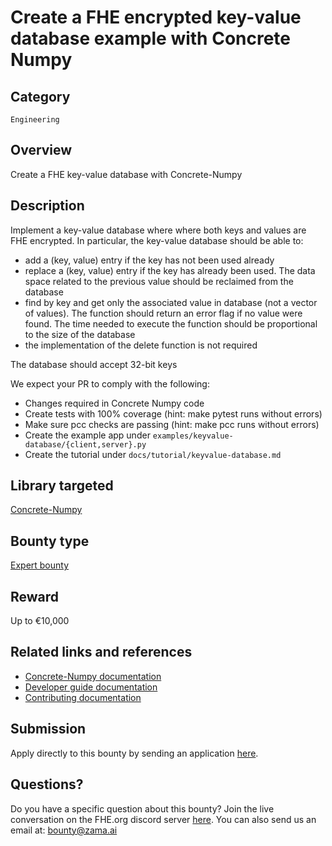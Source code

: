 # Create a FHE encrypted key-value database example with Concrete Numpy

## Category
`Engineering`

## Overview
Create a FHE key-value database with Concrete-Numpy

## Description

Implement a key-value database where where both keys and values are FHE encrypted.
In particular, the key-value database should be able to:
* add a (key, value) entry if the key has not been used already
* replace a (key, value) entry if the key has already been used. The data space related to the previous value should be reclaimed from the database
* find by key and get only the associated value in database (not a vector of values). The function should return an error flag if no value were found. The time needed to execute the function should be proportional to the size of the database
* the implementation of the delete function is not required

The database should accept 32-bit keys

We expect your PR to comply with the following:

* Changes required in Concrete Numpy code
* Create tests with 100% coverage (hint: make pytest runs without errors)
* Make sure pcc checks are passing (hint: make pcc runs without errors)
* Create the example app under `examples/keyvalue-database/{client,server}.py`
* Create the tutorial under `docs/tutorial/keyvalue-database.md`

## Library targeted
[Concrete-Numpy](https://github.com/zama-ai/concrete-numpy)

## Bounty type
[Expert bounty](https://github.com/zama-ai/bounty-program#expert-bounties)

## Reward
Up to €10,000

## Related links and references
- [Concrete-Numpy documentation](https://docs.zama.ai/concrete-numpy)
- [Developer guide documentation](https://docs.zama.ai/concrete-numpy/developer/)
- [Contributing documentation](https://docs.zama.ai/concrete-numpy/developer/contributing)

## Submission
Apply directly to this bounty by sending an application [here](https://zama.ai/bounty-program-application).

## Questions?
Do you have a specific question about this bounty? Join the live conversation on the FHE.org discord server [here](https://discord.fhe.org). You can also send us an email at: bounty@zama.ai
